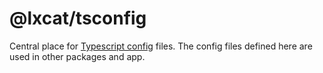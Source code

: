 # @lxcat/tsconfig

Central place for [Typescript config](https://www.typescriptlang.org/tsconfig) files.
The config files defined here are used in other packages and app.
